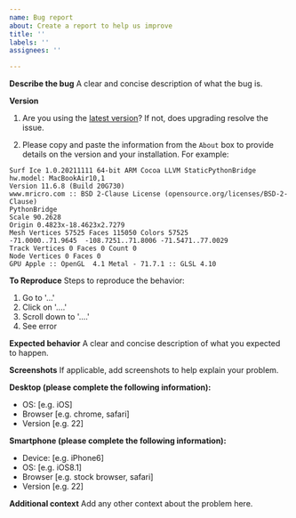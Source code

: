 ```yaml
---
name: Bug report
about: Create a report to help us improve
title: ''
labels: ''
assignees: ''

---
```


**Describe the bug**
A clear and concise description of what the bug is.

**Version**

1. Are you using the [latest version](https://github.com/neurolabusc/surf-ice/releases/tag/v1.0.20211006)? If not, does upgrading resolve the issue.

2. Please copy and paste the information from the `About` box to provide details on the version and your installation. For example:
```
Surf Ice 1.0.20211111 64-bit ARM Cocoa LLVM StaticPythonBridge 
hw.model: MacBookAir10,1
Version 11.6.8 (Build 20G730)
www.mricro.com :: BSD 2-Clause License (opensource.org/licenses/BSD-2-Clause)
PythonBridge
Scale 90.2628
Origin 0.4823x-18.4623x2.7279
Mesh Vertices 57525 Faces 115050 Colors 57525
-71.0000..71.9645  -108.7251..71.8006 -71.5471..77.0029
Track Vertices 0 Faces 0 Count 0
Node Vertices 0 Faces 0
GPU Apple :: OpenGL  4.1 Metal - 71.7.1 :: GLSL 4.10
```

**To Reproduce**
Steps to reproduce the behavior:
1. Go to '...'
2. Click on '....'
3. Scroll down to '....'
4. See error

**Expected behavior**
A clear and concise description of what you expected to happen.

**Screenshots**
If applicable, add screenshots to help explain your problem.

**Desktop (please complete the following information):**
 - OS: [e.g. iOS]
 - Browser [e.g. chrome, safari]
 - Version [e.g. 22]

**Smartphone (please complete the following information):**
 - Device: [e.g. iPhone6]
 - OS: [e.g. iOS8.1]
 - Browser [e.g. stock browser, safari]
 - Version [e.g. 22]

**Additional context**
Add any other context about the problem here.
